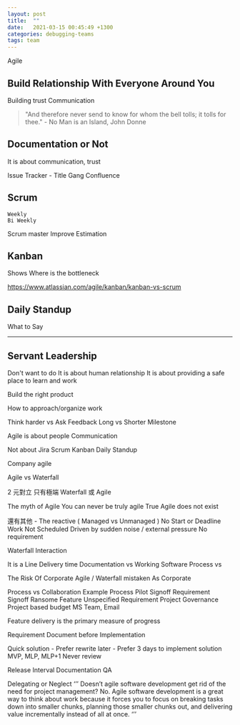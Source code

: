 ```yaml
---
layout: post
title:  ""
date:   2021-03-15 00:45:49 +1300
categories: debugging-teams
tags: team
---
```


Agile

## Build Relationship With Everyone Around You

Building trust
Communication

> "And therefore never send to know for whom the bell tolls; it tolls for thee." - No Man is an Island, John Donne


## Documentation or Not

It is about communication, trust

Issue Tracker
    - Title Gang
Confluence

## Scrum

    Weekly 
    Bi Weekly
Scrum master
Improve Estimation

## Kanban

Shows Where is the bottleneck

https://www.atlassian.com/agile/kanban/kanban-vs-scrum

## Daily Standup

What to Say

---

## Servant Leadership

Don't want to do
It is about human relationship
It is about providing a safe place to learn and work

Build the right product 

How to approach/organize work

Think harder vs Ask Feedback
Long vs Shorter Milestone 



Agile is about 
people
Communication 
 

Not about 
Jira
Scrum
Kanban
Daily Standup

Company agile

Agile vs Waterfall



2 元對立
只有極端 Waterfall 或 Agile  




The myth of Agile 
You can never be truly agile 
True Agile does not exist 
 
還有其他 - The reactive ( Managed vs Unmanaged ) 
No Start or Deadline 
Work Not Scheduled
Driven by sudden noise / external pressure 
No requirement 

Waterfall
Interaction



It is a Line
Delivery time
Documentation vs Working Software 
Process vs 

The Risk Of Corporate Agile  / Waterfall mistaken As Corporate 

Process vs Collaboration 
Example Process
Pilot Signoff 
Requirement Signoff 
Ransome Feature 
Unspecified Requirement 
Project Governance 
Project based budget 
MS Team, Email 

Feature delivery is the primary measure of progress

Requirement Document before Implementation 

Quick solution 
	- Prefer rewrite later 
	- Prefer 3 days to implement solution 
MVP, MLP, MLP+1
Never review 

Release Interval 
Documentation 
QA

Delegating or Neglect
‘’’
Doesn’t agile software development get rid of the need for project management? No. Agile software development is a great way to think about work because it forces you to focus on breaking tasks down into smaller chunks, planning those smaller chunks out, and delivering value incrementally instead of all at once.
‘’’
